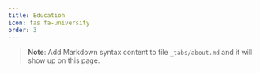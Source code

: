 ```yaml
---
title: Education
icon: fas fa-university
order: 3
---
```



> **Note**: Add Markdown syntax content to file `_tabs/about.md` and it will show up on this page.
